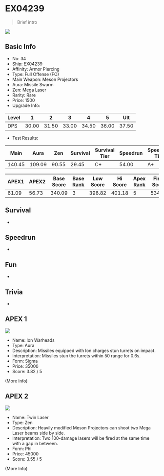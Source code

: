 # EX04239

> Brief intro

<img src="/ships/ship_34.png" style={{zoom:1}}/>

## Basic Info

- No: 34
- Ship: EX04239
- Affinity: Armor Piercing
- Type: Full Offense (FO)
- Main Weapon: Meson Projectors
- Aura: Missile Swarm
- Zen: Mega Laser
- Rarity: Rare
- Price: 1500
- Upgrade Info: 

| Level | 1 | 2 | 3 | 4 | 5 | Ult |
|--|--|--|--|--|--|--|
| DPS | 30.00 | 31.50 | 33.00 | 34.50 | 36.00 | 37.50 |

- Test Results: 

| Main | Aura | Zen | Survival | Survival Tier | Speedrun | Speedrun Tier | Fun | Fun Tier |
|--|--|--|--|--|--|--|--|--|
| 140.45 | 109.09 | 90.55 | 29.45 | C+ | 54.00 | A+ | 50.18 | S |

| APEX1 | APEX2 | Base Score | Base Rank | Low Score | Hi Score | Apex Rank | Final Score | FinalRank |
|--|--|--|--|--|--|--|--|--|
| 61.09 | 56.73 | 340.09 | 3 | 396.82 | 401.18 | 5 | 534.82 | 6 |

## Survival

-

## Speedrun

-

## Fun

-

## Trivia

-

## APEX 1

<img src="/ships/ship_34_apex_1.png" style={{zoom:1}}/>

- Name: Ion Warheads
- Type: Aura
- Description: Missiles equipped with Ion charges stun turrets on impact.
- Interpretation: Missiles stun the turrets within 50 range for 0.6s.
- Form: Sigma
- Price: 35000
- Score: 3.82 / 5

(More Info)

## APEX 2

<img src="/ships/ship_34_apex_2.png" style={{zoom:1}}/>

- Name: Twin Laser
- Type: Zen
- Description: Heavily modified Meson Projectors can shoot two Mega Laser beams side by side.
- Interpretation: Two 100-damage lasers will be fired at the same time with a gap in between.
- Form: Phi
- Price: 45000
- Score: 3.55 / 5

(More Info)
